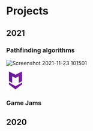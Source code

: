 # Projects
## 2021
### Pathfinding algorithms
![Screenshot 2021-11-23 101501](https://user-images.githubusercontent.com/56797234/143051750-f7a9bde3-b767-40da-82a8-84656c33672f.png)


![alt text][logo]

[logo]: https://github.com/adam-p/markdown-here/raw/master/src/common/images/icon48.png "Logo Title Text 2"

### Game Jams
## 2020

